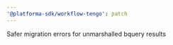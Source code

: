 ```yaml
---
'@platforma-sdk/workflow-tengo': patch
---
```


Safer migration errors for unmarshalled bquery results
